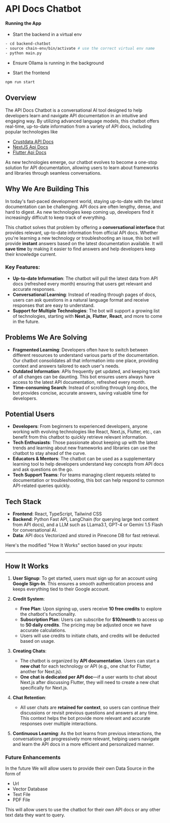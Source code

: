 # API Docs Chatbot



#### Running the App

- Start the backend in a virtual env

```bash
- cd backend-chatbot 
- source chain-env/bin/activate # use the correct virtual env name
- python main.py 
```

- Ensure Ollama is running in the background

- Start the frontend

```bash
npm run start
```

## Overview

The API Docs Chatbot is a conversational AI tool designed to help developers learn and navigate API documentation in an intuitive and engaging way. By utilizing advanced language models, this chatbot offers real-time, up-to-date information from a variety of API docs, including popular technologies like 

- [Crustdata API Docs](https://crustdata.notion.site/Crustdata-Discovery-And-Enrichment-API-c66d5236e8ea40df8af114f6d447ab48)
- [NextJS Api Docs](https://nextjs.org/docs)
- [Flutter Api Docs](https://docs.flutter.dev/)

As new technologies emerge, our chatbot evolves to become a one-stop solution for API documentation, allowing users to learn about frameworks and libraries through seamless conversations.

## Why We Are Building This

In today's fast-paced development world, staying up-to-date with the latest documentation can be challenging. API docs are often lengthy, dense, and hard to digest. As new technologies keep coming up, developers find it increasingly difficult to keep track of everything.

This chatbot solves that problem by offering a **conversational interface** that provides relevant, up-to-date information from official API docs. Whether you're learning a new technology or troubleshooting an issue, this bot will provide **instant** answers based on the latest documentation available. It will **save time** by making it easier to find answers and help developers keep their knowledge current.

### Key Features:

- **Up-to-date Information**: The chatbot will pull the latest data from API docs (refreshed every month) ensuring that users get relevant and accurate responses.
- **Conversational Learning**: Instead of reading through pages of docs, users can ask questions in a natural language format and receive responses that are easy to understand.
- **Support for Multiple Technologies**: The bot will support a growing list of technologies, starting with **Next.js**, **Flutter**, **React**, and more to come in the future.

## Problems We Are Solving

- **Fragmented Learning**: Developers often have to switch between different resources to understand various parts of the documentation. Our chatbot consolidates all that information into one place, providing context and answers tailored to each user's needs.
- **Outdated Information**: APIs frequently get updated, and keeping track of all changes can be daunting. This bot ensures users always have access to the latest API documentation, refreshed every month.
- **Time-consuming Search**: Instead of scrolling through long docs, the bot provides concise, accurate answers, saving valuable time for developers.

## Potential Users

- **Developers**: From beginners to experienced developers, anyone working with evolving technologies like React, Next.js, Flutter, etc., can benefit from this chatbot to quickly retrieve relevant information.
- **Tech Enthusiasts**: Those passionate about keeping up with the latest trends and learning about new frameworks and libraries can use the chatbot to stay ahead of the curve.
- **Educators & Mentors**: The chatbot can be used as a supplementary learning tool to help developers understand key concepts from API docs and ask questions on the go.
- **Tech Support Teams**: For teams managing client requests related to documentation or troubleshooting, this bot can help respond to common API-related queries quickly.

## Tech Stack

- **Frontend**: React, TypeScript, Tailwind CSS
- **Backend**: Python Fast API, LangChain (for querying large text content from API docs), and a LLM such as LLama3.1, GPT-4 or Gemini 1.5 Flash for conversational AI.
- **Data**: API docs Vectorized and stored in Pinecone DB for fast retrieval.

Here's the modified "How It Works" section based on your inputs:

---

## How It Works

1. **User Signup**: To get started, users must sign up for an account using **Google Sign-In**. This ensures a smooth authentication process and keeps everything tied to their Google account.

2. **Credit System**:

   - **Free Plan**: Upon signing up, users receive **10 free credits** to explore the chatbot's functionality.
   - **Subscription Plan**: Users can subscribe for **$10/month** to access up to **50 daily credits**. The pricing may be adjusted once we have accurate calculations.
   - Users will use credits to initiate chats, and credits will be deducted based on usage.

3. **Creating Chats**:

   - The chatbot is organized by **API documentation**. Users can start a **new chat** for each technology or API (e.g., one chat for Flutter, another for Next.js).
   - **One chat is dedicated per API doc**—if a user wants to chat about Next.js after discussing Flutter, they will need to create a new chat specifically for Next.js.

4. **Chat Retention**:

   - All user chats are **retained for context**, so users can continue their discussions or revisit previous questions and answers at any time. This context helps the bot provide more relevant and accurate responses over multiple interactions.

5. **Continuous Learning**: As the bot learns from previous interactions, the conversations get progressively more relevant, helping users navigate and learn the API docs in a more efficient and personalized manner.

### Future Enhancements

In the future We will allow users to provide their own Data Source in the form of

- Url
- Vector Database
- Text File
- PDF File

This will allow users to use the chatbot for their own API docs or any other text data they want to query.
